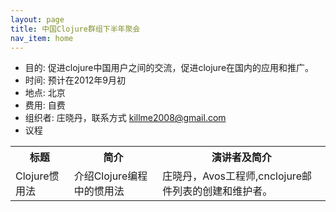 ```yaml
---
layout: page
title: 中国Clojure群组下半年聚会
nav_item: home
---
```


* 目的: 促进clojure中国用户之间的交流，促进clojure在国内的应用和推广。
* 时间: 预计在2012年9月初
* 地点: 北京
* 费用: 自费
* 组织者: 庄晓丹，联系方式 killme2008@gmail.com
* 议程
 
<table class="table table-bordered table-striped table-condensed">
  <tr>
     <th>标题</th>
	 <th>简介</th>
	 <th>演讲者及简介</th>
  </tr>
  <tr>
     <td>Clojure惯用法</td>
	 <td>介绍Clojure编程中的惯用法</td>
	 <td>庄晓丹，Avos工程师,cnclojure邮件列表的创建和维护者。</td>
  </tr>
</table>





